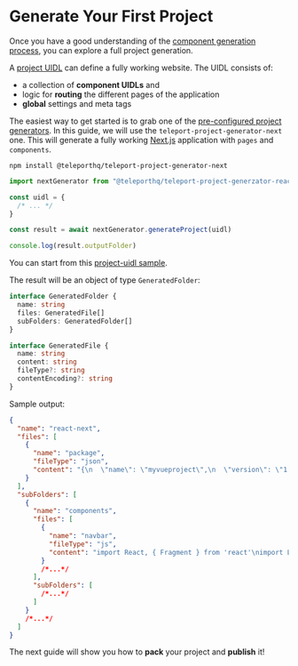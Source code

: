 # Generate Your First Project

Once you have a good understanding of the [component generation process](/guides/getting-started.html), you can explore a full project generation.

A [project UIDL](/uidl/#project-uidl) can define a fully working website. The UIDL consists of:

- a collection of **component UIDLs** and
- logic for **routing** the different pages of the application
- **global** settings and meta tags

The easiest way to get started is to grab one of the [pre-configured project generators](/project-generators/flavors.html). In this guide, we will use the `teleport-project-generator-next` one. This will generate a fully working [Next.js](https://nextjs.org/) application with `pages` and `components`.

```
npm install @teleporthq/teleport-project-generator-next
```

```javascript
import nextGenerator from "@teleporthq/teleport-project-generzator-react-next"

const uidl = {
  /* ... */
}

const result = await nextGenerator.generateProject(uidl)

console.log(result.outputFolder)
```

You can start from this [project-uidl sample](https://github.com/teleporthq/teleport-code-generators/blob/master/examples/uidl-samples/project.json).

The result will be an object of type `GeneratedFolder`:

```typescript
interface GeneratedFolder {
  name: string
  files: GeneratedFile[]
  subFolders: GeneratedFolder[]
}

interface GeneratedFile {
  name: string
  content: string
  fileType?: string
  contentEncoding?: string
}
```

Sample output:

```json
{
  "name": "react-next",
  "files": [
    {
      "name": "package",
      "fileType": "json",
      "content": "{\n  \"name\": \"myvueproject\",\n  \"version\": \"1.0.0\",\n  \"description\": \"Project generated based on a UIDL document\",\n  \"main\": \"index.js\",\n  \"author\": \"teleportHQ\",\n  \"license\": \"MIT\",\n  \"dependencies\": {\n    \"next\": \"^8.0.3\",\n    \"react-dom\": \"^16.8.3\",\n    \"react\": \"^16.8.3\"\n  },\n  \"scripts\": {\n    \"dev\": \"next\",\n    \"build\": \"next build\",\n    \"start\": \"next start\"\n  }\n}"
    }
  ],
  "subFolders": [
    {
      "name": "components",
      "files": [
        {
          "name": "navbar",
          "fileType": "js",
          "content": "import React, { Fragment } from 'react'\nimport Link from 'next/link'\n\nconst Navbar = (props) => {\n  return (\n    <Fragment>\n      {<Link href=\"/\">{<a>Home</a>}</Link>}\n      {<Link href=\"/about\">{<a>About</a>}</Link>}\n      {<Link href=\"/here-we-are\">{<a>Contact</a>}</Link>}\n    </Fragment>\n  )\n}\n\nexport default Navbar\n"
        }
        /*...*/
      ],
      "subFolders": [
        /*...*/
      ]
    }
    /*...*/
  ]
}
```

The next guide will show you how to **pack** your project and **publish** it!
